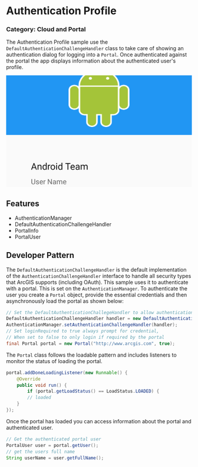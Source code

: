 # Authentication Profile
### Category: Cloud and Portal
The Authentication Profile sample use the `DefaultAuthenticationChallengeHandler` class to take care of showing an authentication dialog for logging into a `Portal`. Once authenticated against the portal the app displays information about the authenticated user's profile.

![Authentication Profile App](authentication-profile.png) 

## Features
* AuthenticationManager
* DefaultAuthenticationChallengeHandler
* PortalInfo
* PortalUser

## Developer Pattern
The `DefaultAuthenticationChallengeHandler` is the default implementation of the `AuthenticationChallengeHandler` interface to handle  all security types that ArcGIS supports (including OAuth).  This sample uses it to authenticate with a portal.  This is set on the `AuthenticationManager`. To authenticate the user you create a `Portal` object, provide the essential credentials and then asynchronously load the portal as shown below:

```java
// Set the DefaultAuthenticationChallegeHandler to allow authentication with the portal.
DefaultAuthenticationChallengeHandler handler = new DefaultAuthenticationChallengeHandler(this);
AuthenticationManager.setAuthenticationChallengeHandler(handler);
// Set loginRequired to true always prompt for credential,
// When set to false to only login if required by the portal
final Portal portal = new Portal("http://www.arcgis.com", true);
```

The `Portal` class follows the loadable pattern and includes listeners to monitor the status of loading the portal.

```java
portal.addDoneLoadingListener(new Runnable() {
    @Override
    public void run() {
        if (portal.getLoadStatus() == LoadStatus.LOADED) {
        // loaded
    }
});
```

Once the portal has loaded you can access information about the portal and authenticated user.  

```java
// Get the authenticated portal user
PortalUser user = portal.getUser();
// get the users full name
String userName = user.getFullName();
```
